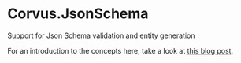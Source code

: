 # Corvus.JsonSchema
Support for Json Schema validation and entity generation

For an introduction to the concepts here, take a look at [this blog post](https://endjin.com/blog/2021/05/csharp-serialization-with-system-text-json-schema).

